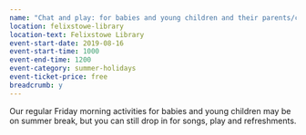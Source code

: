 ```yaml
---
name: "Chat and play: for babies and young children and their parents/carers"
location: felixstowe-library
location-text: Felixstowe Library
event-start-date: 2019-08-16
event-start-time: 1000
event-end-time: 1200
event-category: summer-holidays
event-ticket-price: free
breadcrumb: y
---
```


Our regular Friday morning activities for babies and young children may be on summer break, but you can still drop in for songs, play and refreshments.
